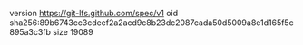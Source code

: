 version https://git-lfs.github.com/spec/v1
oid sha256:89b6743cc3cdeef2a2acd9c8b23dc2087cada50d5009a8e1d165f5c895a3c3fb
size 19089
